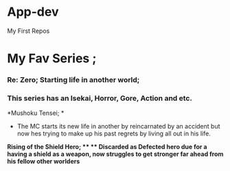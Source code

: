 # App-dev
My First Repos

# My Fav Series ;
### Re: Zero; Starting life in another world; 
### This series has an Isekai, Horror, Gore, Action and etc.  

*Mushoku Tensei; *
* The MC starts its new life in another by reincarnated by an accident but now hes trying to make up his past regrets by living all out in his life.

**Rising of the Shield Hero; **
** Discarded as Defected hero due for a having a shield as a weapon, now struggles to get stronger far ahead from his fellow other worlders**
